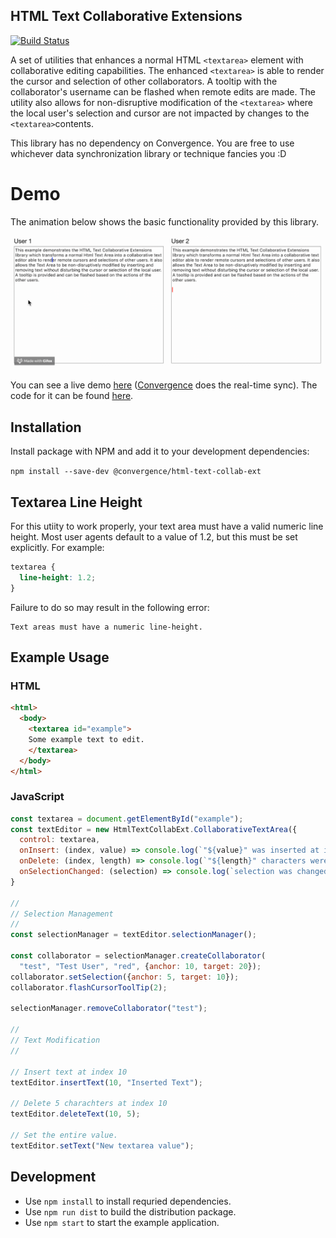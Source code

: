 ## HTML Text Collaborative Extensions
[![Build Status](https://travis-ci.org/convergencelabs/html-text-collab-ext.svg?branch=master)](https://travis-ci.org/convergencelabs/html-text-collab-ext)

A set of utilities that enhances a normal HTML `<textarea>` element with collaborative editing capabilities. The enhanced `<textarea>` is able to render the cursor and selection of other collaborators. A tooltip with the collaborator's username can be flashed when remote edits are made. The utility also allows for non-disruptive modification of the `<textarea>` where the local user's selection and cursor are not impacted by changes to the `<textarea>`contents.

This library has no dependency on Convergence. You are free to use whichever data synchronization library or technique fancies you :D

# Demo
The animation below shows the basic functionality provided by this library.

![demo graphic](./assets/shared-cursors-and-selections.gif "Shared Cursors and Selections")

You can see a live demo [here](https://examples.convergence.io/examples/collaborative-textarea/) ([Convergence](https://convergence.io) does the real-time sync).  The code for it can be found [here](https://github.com/convergencelabs/javascript-examples/tree/master/src/examples/collaborative-textarea).


## Installation

Install package with NPM and add it to your development dependencies:

```npm install --save-dev @convergence/html-text-collab-ext```

## Textarea Line Height
For this utiity to work properly, your text area must have a valid numeric line height.  Most user agents default to a value of 1.2, but this must be set explicitly.  For example:

```css
textarea {
  line-height: 1.2;
}
```

Failure to do so may result in the following error:

```
Text areas must have a numeric line-height.
```

## Example Usage

### HTML
```html
<html>
  <body>
    <textarea id="example">
    Some example text to edit.
    </textarea>
  </body>
</html>
```

### JavaScript
```javascript
const textarea = document.getElementById("example");
const textEditor = new HtmlTextCollabExt.CollaborativeTextArea({
  control: textarea,
  onInsert: (index, value) => console.log(`"${value}" was inserted at index ${index}`,
  onDelete: (index, length) => console.log(`"${length}" characters were deleted at index ${index}`,
  onSelectionChanged: (selection) => console.log(`selection was changed to ${JSON.stringify(selection)}`)
}

//
// Selection Management
//
const selectionManager = textEditor.selectionManager();

const collaborator = selectionManager.createCollaborator(
  "test", "Test User", "red", {anchor: 10, target: 20});
collaborator.setSelection({anchor: 5, target: 10});
collaborator.flashCursorToolTip(2);

selectionManager.removeCollaborator("test");

//
// Text Modification
//

// Insert text at index 10
textEditor.insertText(10, "Inserted Text");

// Delete 5 charachters at index 10
textEditor.deleteText(10, 5);

// Set the entire value.
textEditor.setText("New textarea value");
```

## Development

- Use `npm install` to install requried dependencies.
- Use `npm run dist` to build the distribution package.
- Use `npm start` to start the example application.

